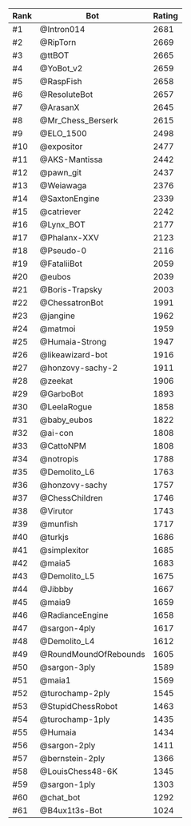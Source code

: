 Rank|Bot|Rating
---|---|---
#1|@Intron014|2681
#2|@RipTorn|2669
#3|@ttBOT|2665
#4|@YoBot_v2|2659
#5|@RaspFish|2658
#6|@ResoluteBot|2657
#7|@ArasanX|2645
#8|@Mr_Chess_Berserk|2615
#9|@ELO_1500|2498
#10|@expositor|2477
#11|@AKS-Mantissa|2442
#12|@pawn_git|2437
#13|@Weiawaga|2376
#14|@SaxtonEngine|2339
#15|@catriever|2242
#16|@Lynx_BOT|2177
#17|@Phalanx-XXV|2123
#18|@Pseudo-0|2116
#19|@FataliiBot|2059
#20|@eubos|2039
#21|@Boris-Trapsky|2003
#22|@ChessatronBot|1991
#23|@jangine|1962
#24|@matmoi|1959
#25|@Humaia-Strong|1947
#26|@likeawizard-bot|1916
#27|@honzovy-sachy-2|1911
#28|@zeekat|1906
#29|@GarboBot|1893
#30|@LeelaRogue|1858
#31|@baby_eubos|1822
#32|@ai-con|1808
#33|@CattoNPM|1808
#34|@notropis|1788
#35|@Demolito_L6|1763
#36|@honzovy-sachy|1757
#37|@ChessChildren|1746
#38|@Virutor|1743
#39|@munfish|1717
#40|@turkjs|1686
#41|@simplexitor|1685
#42|@maia5|1683
#43|@Demolito_L5|1675
#44|@Jibbby|1667
#45|@maia9|1659
#46|@RadianceEngine|1658
#47|@sargon-4ply|1617
#48|@Demolito_L4|1612
#49|@RoundMoundOfRebounds|1605
#50|@sargon-3ply|1589
#51|@maia1|1569
#52|@turochamp-2ply|1545
#53|@StupidChessRobot|1463
#54|@turochamp-1ply|1435
#55|@Humaia|1434
#56|@sargon-2ply|1411
#57|@bernstein-2ply|1366
#58|@LouisChess48-6K|1345
#59|@sargon-1ply|1303
#60|@chat_bot|1292
#61|@B4ux1t3s-Bot|1024
